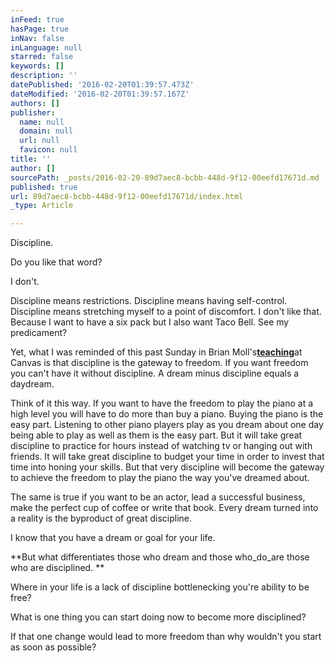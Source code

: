 ```yaml
---
inFeed: true
hasPage: true
inNav: false
inLanguage: null
starred: false
keywords: []
description: ''
datePublished: '2016-02-20T01:39:57.473Z'
dateModified: '2016-02-20T01:39:57.167Z'
authors: []
publisher:
  name: null
  domain: null
  url: null
  favicon: null
title: ''
author: []
sourcePath: _posts/2016-02-20-89d7aec8-bcbb-448d-9f12-00eefd17671d.md
published: true
url: 89d7aec8-bcbb-448d-9f12-00eefd17671d/index.html
_type: Article

---
```

Discipline. 

Do you like that word?

I don't. 

Discipline means restrictions. Discipline means having self-control. Discipline means stretching myself to a point of discomfort. I don't like that. Because I want to have a six pack but I also want Taco Bell. See my predicament?

Yet, what I was reminded of this past Sunday in Brian Moll's[**teaching**][0]at Canvas is that discipline is the gateway to freedom. If you want freedom you can't have it without discipline. A dream minus discipline equals a daydream. 

Think of it this way. If you want to have the freedom to play the piano at a high level you will have to do more than buy a piano. Buying the piano is the easy part. Listening to other piano players play as you dream about one day being able to play as well as them is the easy part. But it will take great discipline to practice for hours instead of watching tv or hanging out with friends. It will take great discipline to budget your time in order to invest that time into honing your skills. But that very discipline will become the gateway to achieve the freedom to play the piano the way you've dreamed about. 

The same is true if you want to be an actor, lead a successful business, make the perfect cup of coffee or write that book. Every dream turned into a reality is the byproduct of great discipline. 

I know that you have a dream or goal for your life. 

**But what differentiates those who dream and those who_do_are those who are disciplined. **

Where in your life is a lack of discipline bottlenecking you're ability to be free?

What is one thing you can start doing now to become more disciplined?

If that one change would lead to more freedom than why wouldn't you start as soon as possible?

[0]: https://networkcmo.com/Canvas